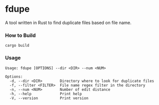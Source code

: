 # fdupe
A tool written in Rust to find duplicate files based on file name.

### How to Build
```
cargo build
```

### Usage
```
Usage: fdupe [OPTIONS] --dir <DIR> --num <NUM>

Options:
  -d, --dir <DIR>        Directory where to look for duplicate files
  -f, --filter <FILTER>  File name regex filter in the directory
  -n, --num <NUM>        Number of edit distance
  -h, --help             Print help
  -V, --version          Print version
```    
